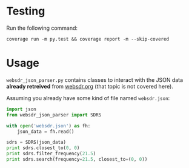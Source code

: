 # Testing
Run the following command:

    coverage run -m py.test && coverage report -m --skip-covered

# Usage
`websdr_json_parser.py` contains classes to interact with the JSON data
**already retreived** from [websdr.org](http://websdr.org/) (that topic is
not covered here).

Assuming you already have some kind of file named `websdr.json`:

```python
import json
from websdr_json_parser import SDRS

with open('websdr.json') as fh:
    json_data = fh.read()

sdrs = SDRS(json_data)
print sdrs.closest_to(0, 0)
print sdrs.filter_frequency(21.5)
print sdrs.search(frequency=21.5, closest_to=(0, 0))
```
